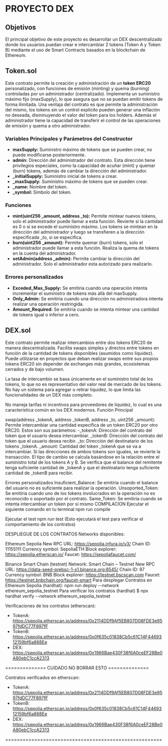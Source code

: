 # PROYECTO DEX

## Objetivos
El principal objetivo de este proyecto es desarrollar un DEX descentralizado donde los usuarios puedan crear e intercambiar 2 tokens (Token A y Token B) mediante el uso de Smart Contracts basados en la blockchain de Ethereum.

## Token.sol
Este contrato permite la creación y administración de un **token ERC20** personalizado, con funciones de emisión (minting) y quema (burning) controladas por un administrador (centralizado). Implementa un suministro máximo fijo (maxSupply), lo que asegura que no se puedan emitir tokens de forma ilimitada. 
Una ventaja del contrato es que permite la administración del mismo, los tokens sin un control explícito pueden generar una inflación no deseada, disminuyendo el valor del token para los holders. Además el administrador tiene la capacidad de transferir el control de las operaciones de emisión y quema a otro administrador.

### Variables Principales y Parámetros del Constructor
- **maxSupply:** Suministro máximo de tokens que se pueden crear, no puede modificarse posteriormente.
- **admin:** Dirección del administrador del contrato. Esta dirección tiene privilegios especiales, como la capacidad de acuñar (mint) y quemar (burn) tokens, además de cambiar la dirección del administrador.
- **_initialSupply:** Suministro inicial de tokens a crear.
- **_maxSupply:** Suministro máximo de tokens que se pueden crear.
- **_name:** Nombre del token.
- **_symbol:** Símbolo del token.

### Funciones
- **mint(uint256 _amount, address _to):** Permite mintear nuevos tokens, solo el administrador puede llamar a esta función. Revierte si la cantidad es 0 o si se excede el suministro máximo. Los tokens se mintean en la dirección del administrador y luego se transfieren a la dirección especificada _to, si se especifica.
- **burn(uint256 _amount):** Permite quemar (burn) tokens, solo el administrador puede llamar a esta función. Realiza la quema de tokens en la cuenta del administrador.
- **setAdmin(address _admin):** Permite cambiar la dirección del administrador. Solo el administrador esta autorizado para realizarlo.

### Errores personalizados
- **Exceded_Max_Supply:** Se emitiria cuando una operación intenta incrementar el suministro de tokens más allá del maxSupply.
- **Only_Admin:** Se emitiria cuando una dirección no administradora intenta realizar una operación restringida.
- **Amount_Required:** Se emitiria cuando se intenta mintear una cantidad de tokens igual o inferior a cero.


## DEX.sol
Este contrato permite realizar intercambios entre dos tokens ERC20 de manera descentralizada. Facilita swaps simples y directos entre tokens en función de la cantidad de tokens disponibles (asumidos como liquidez). Puede utilizarse en proyectos que deban realizar swaps entre sus propios tokens ERC20 sin depender de exchanges más grandes, ecosistemas cerrados y de bajo volumen.

La tasa de intercambio se basa únicamente en el suministro total de los tokens, lo que no es representativo del valor real de mercado de los tokens.
No hay un sistema para agregar o retirar liquidez, lo que limita las funcionalidades de un DEX más completo.

No maneja tarifas ni incentivos para proveedores de liquidez, lo cual es una característica común en los DEX modernos.
Función Principal

swap(address _tokenA, address _tokenB, address _to, uint256 _amount):  Permite intercambiar una cantidad específica de un token ERC20 por otro ERC20. Estos son sus parámetros:
-_tokenA: Dirección del contrato del token que el usuario desea intercambiar.
_tokenB: Dirección del contrato del token que el usuario desea recibir.
_to: Dirección del destinatario de los tokens _tokenA.
_amount: Cantidad del token _tokenA que se va a intercambiar.
Si las direcciones de ambos tokens son iguales, se revierte la transacción. El tipo de cambio se calcula basándose en la relación entre el suministro total de los tokens A y B. Se verifica que el balance del remitente tenga suficiente cantidad de _tokenA y que el destinatario tenga suficiente cantidad de _tokenB para recibir.

Errores personalizados
Insuficient_Balance: Se emitiria cuando el balance del usuario no es suficiente para realizar la operación.
Unsoported_Token: Se emitiria cuando uno de los tokens involucrados en la operación no es reconocido o soportado por el contrato. 
Same_Token: Se emitiria cuando se intenta intercambiar un token por sí mismo
COMPILACION
Ejecutar el siguiente comando en tu terminal
npm run compile

Ejecutar el test
npm run test
(Esto ejecutará el test para verificar el comportamiento de los contratos)

 
DESPLIEGUE DE LOS CONTRATOS
Networks disponibles:

Ethereum Sepolia
New RPC URL: https://sepolia.infura.io/v3/
Chain ID: 11155111
Currency symbol: SepoliaETH
Block explorer: https://sepolia.etherscan.io/
Faucet: https://sepoliafaucet.com/

Binance Smart Chain (testnet) 
Network: Smart Chain – Testnet
New RPC URL: https://data-seed-prebsc-1-s1.binance.org:8545/
Chain ID: 97
Currency symbol: BNB
Block explorer: https://testnet.bscscan.com
Faucet: https://testnet.bnbchain.org/faucet-smart
Para desplegar Contratos  en Ethereum Sepolia (hardhat):
npm run deploy --network ethereum_sepolia_testnet
Para verificar los contratos (hardhat)
$ npx hardhat verify --network ethereum_sepolia_testnet

Verificaciones de los contratos (etherscan):
- TokenA: https://sepolia.etherscan.io/address/0x2114DDf9Af5EB807D08FDE3e9597fdDC77F897fF
- TokenB: https://sepolia.etherscan.io/address/0x0f635c01838Cb5c61C14F4469312159bf6a868Ee
- DEX: https://sepolia.etherscan.io/address/0x1966Bae430F38f6A0ceEF28Be0A80ebC1ccA2313










==============  CUIDADO NO BORRAR ESTO  ==============

Contratos verificados en etherscan:
   - TokenA: https://sepolia.etherscan.io/address/0x2114DDf9Af5EB807D08FDE3e9597fdDC77F897fF
   - TokenB: https://sepolia.etherscan.io/address/0x0f635c01838Cb5c61C14F4469312159bf6a868Ee
   - DEX: https://sepolia.etherscan.io/address/0x1966Bae430F38f6A0ceEF28Be0A80ebC1ccA2313


======================================================






